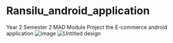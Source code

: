 # Ransilu_android_application
Year 2 Semester 2 MAD Module Project the E-commerce android application
![image](https://github.com/samalihapugahapitiya/Ransilu_android_application/assets/99489672/58f7d77a-9a1a-4c97-b7b3-379a0da4d778)
![Untitled design](https://github.com/samalihapugahapitiya/ransilutea/assets/99489672/2d50692b-3b7e-4948-b6e0-4f9ec643b5e5)

